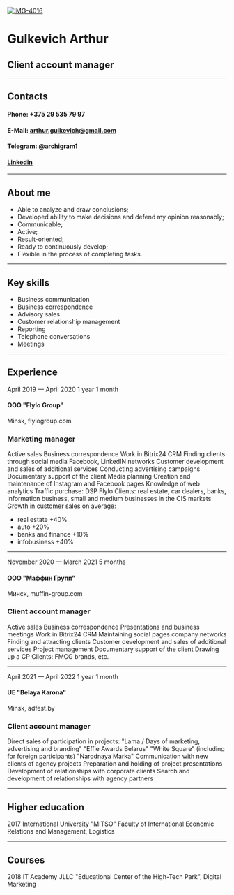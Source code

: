 <a href="https://ibb.co/JRjpw9Y"><img src="https://i.ibb.co/JRjpw9Y/IMG-4016.jpg" alt="IMG-4016" border="0"></a>
# **Gulkevich Arthur**
## Client account manager
***
## **Contacts**
#### Phone: +375 29 535 79 97 
#### E-Mail: arthur.gulkevich@gmail.com
#### Telegram: @archigram1
#### [Linkedin](https://www.linkedin.com/in/arthur-gulkevich/)
***
## About me
- Able to analyze and draw conclusions;
- Developed ability to make decisions and defend my opinion reasonably;
- Communicable;
- Active;
- Result-oriented;
- Ready to continuously develop;
- Flexible in the process of completing tasks.
***
## Key skills
- Business communication
- Business correspondence
- Advisory sales
- Customer relationship management
- Reporting
- Telephone conversations
- Meetings
***
## Experience
April 2019 — April 2020
1 year 1 month
#### ООО "Flylo Group"
Minsk, flylogroup.com

### Marketing manager

Active sales
Business correspondence
Work in Bitrix24 CRM
Finding clients through social media Facebook, LinkedIN networks
Customer development and sales of additional services
Conducting advertising campaigns
Documentary support of the client
Media planning
Creation and maintenance of Instagram and Facebook pages
Knowledge of web analytics
Traffic purchase: DSP Flylo
Clients: real estate, car dealers, banks, information business, small and medium businesses in the CIS markets
Growth in customer sales on average:
- real estate +40%
- auto +20%
- banks and finance +10%
- infobusiness +40%
***
November 2020 — March 2021
5 months
#### ООО "Маффин Групп"
Минск, muffin-group.com

### Client account manager

Active sales
Business correspondence
Presentations and business meetings
Work in Bitrix24 CRM
Maintaining social pages company networks
Finding and attracting clients
Customer development and sales of additional services
Project management
Documentary support of the client
Drawing up a CP
Clients: FMCG brands, etc.
***
April 2021 — April 2022
1 year 1 month
#### UE "Belaya Karona"
Minsk, adfest.by

### Client account manager

Direct sales of participation in projects:
"Lama / Days of marketing, advertising and branding"
"Effie Awards Belarus"
"White Square" (including for foreign participants)
"Narodnaya Marka"
Communication with new clients of agency projects
Preparation and holding of project presentations
Development of relationships with corporate clients
Search and development of relationships with agency partners
***
## Higher education
2017
International University "MITSO"
Faculty of International Economic Relations and Management, Logistics
***
## Courses
2018
IT Academy
JLLC "Educational Center of the High-Tech Park", Digital Marketing
